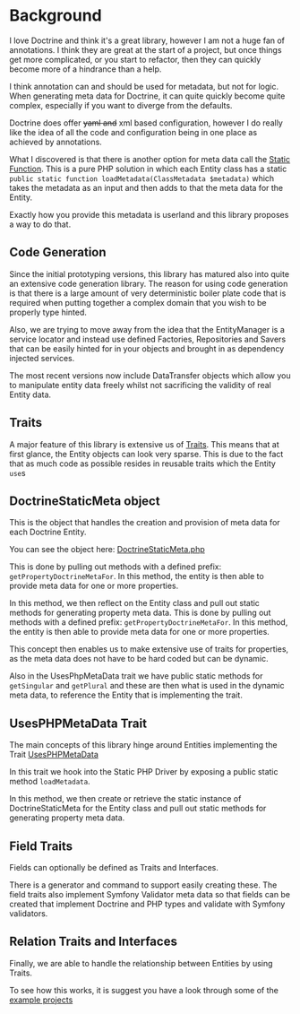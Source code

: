 # Background

I love Doctrine and think it's a great library, however I am not a huge fan of annotations. I think they are great at the start of a project, but once things get more complicated, or you start to refactor, then they can quickly become more of a hindrance than a help.

I think annotation can and should be used for metadata, but not for logic. When generating meta data for Doctrine, it can quite quickly become quite complex, especially if you want to diverge from the defaults.

Doctrine does offer ~~yaml and~~ xml based configuration, however I do really like the idea of all the code and configuration being in one place as achieved by annotations.

What I discovered is that there is another option for meta data call the [Static Function](http://docs.doctrine-project.org/projects/doctrine-orm/en/latest/reference/php-mapping.html#static-function). This is a pure PHP solution in which each Entity class has a static `public static function loadMetadata(ClassMetadata $metadata)` which takes the metadata as an input and then adds to that the meta data for the Entity.

Exactly how you provide this metadata is userland and this library proposes a way to do that.

## Code Generation

Since the initial prototyping versions, this library has matured also into quite an extensive code generation library. The reason for using code generation is that there is a large amount of very deterministic boiler plate code that is required when putting together a complex domain that you wish to be properly type hinted.

Also, we are trying to move away from the idea that the EntityManager is a service locator and instead use defined Factories, Repositories and Savers that can be easily hinted for in your objects and brought in as dependency injected services.

The most recent versions now include DataTransfer objects which allow you to manipulate entity data freely whilst not sacrificing the validity of real Entity data. 

## Traits

A major feature of this library is extensive us of [Traits](http://php.net/manual/en/language.oop5.traits.php). This means that at first glance, the Entity objects can look very sparse. This is due to the fact that as much code as possible resides in reusable traits which the Entity `use`s

## DoctrineStaticMeta object

This is the object that handles the creation and provision of meta data for each Doctrine Entity.

You can see the object here: [DoctrineStaticMeta.php](./../src/DoctrineStaticMeta.php)

This is done by pulling out methods with a defined prefix: `getPropertyDoctrineMetaFor`. In this method, the entity is then able to provide meta data for one or more properties.

In this method, we then reflect on the Entity class and pull out static methods for generating property meta data. This is done by pulling out methods with a defined prefix: `getPropertyDoctrineMetaFor`. In this method, the entity is then able to provide meta data for one or more properties.

This concept then enables us to make extensive use of traits for properties, as the meta data does not have to be hard coded but can be dynamic. 

Also in the UsesPhpMetaData trait we have public static methods for `getSingular` and `getPlural` and these are then what is used in the dynamic meta data, to reference the Entity that is implementing the trait.

## UsesPHPMetaData Trait

The main concepts of this library hinge around Entities implementing the Trait [UsesPHPMetaData](./../src/Entity/Traits/UsesPHPMetaDataTrait.php)

In this trait we hook into the Static PHP Driver by exposing a public static method `loadMetadata`.

In this method, we then create or retrieve the static instance of DoctrineStaticMeta for the Entity class and pull out static methods for generating property meta data. 

## Field Traits

Fields can optionally be defined as Traits and Interfaces.

There is a generator and command to support easily creating these. The field traits also implement Symfony Validator meta data so that fields can be created that implement Doctrine and PHP types and validate with Symfony validators.

## Relation Traits and Interfaces

Finally, we are able to handle the relationship between Entities by using Traits. 

To see how this works, it is suggest you have a look through some of the [example projects](https://github.com/edmondscommerce/doctrine-static-meta-example)

